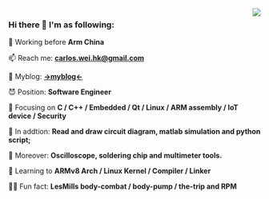 <!--
**carloscn/carloscn** is a ✨ _special_ ✨ repository because its `README.md` (this file) appears on your GitHub profile.
-->

<img align="right" src="https://github-readme-stats.vercel.app/api?username=carloscn&show_icons=true&theme=default">


### Hi there 👋  I'm as following:

🔭 Working before **Arm China**

📫 Reach me: **carlos.wei.hk@gmail.com**

💬 Myblog: **[->myblog<-](https://github.com/carloscn/blog)**

😈 Position: **Software Engineer**

🧱 Focusing on **C / C++ / Embedded / Qt / Linux / ARM assembly / IoT device / Security**

🧱 In addtion: **Read and draw circuit diagram, matlab simulation and python script;**

🧱 Moreover: **Oscilloscope, soldering chip and multimeter tools.**

🌱 Learning to **ARMv8 Arch / Linux Kernel / Compiler / Linker**

🏃🏻 Fun fact: **LesMills body-combat / body-pump / the-trip and RPM**
